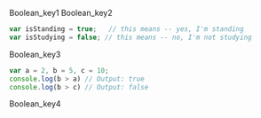Boolean_key1
Boolean_key2


```javascript
var isStanding = true;   // this means -- yes, I'm standing
var isStudying = false; // this means -- no, I'm not studying
```

Boolean_key3


```javascript
var a = 2, b = 5, c = 10;
console.log(b > a) // Output: true
console.log(b > c) // Output: false
```
Boolean_key4
